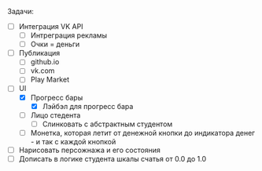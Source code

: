 Задачи:

* [ ] Интеграция VK API
	* [ ] Интреграция рекламы
	* [ ] Очки = деньги
* [ ] Публикация
	* [ ] github.io
	* [ ] vk.com
	* [ ] Play Market
* [ ] UI
	* [x] Прогресс бары
		* [x] Лэйбэл для прогресс бара
	* [ ] Лицо стедента
		* [ ] Слинковать с абстрактным студентом
	* [ ] Монетка, которая летит от денежной кнопки до индикатора денег - и так с каждой кнопкой
* [ ] Нарисовать персожнажа и его состояния
* [ ] Дописать в логике студента шкалы счатья от 0.0 до 1.0